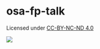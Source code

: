 # osa-fp-talk

Licensed under [CC-BY-NC-ND 4.0](https://creativecommons.org/licenses/by-nc-nd/4.0/legalcode)

![](https://licensebuttons.net/l/by-nc-nd/4.0/88x31.png)
